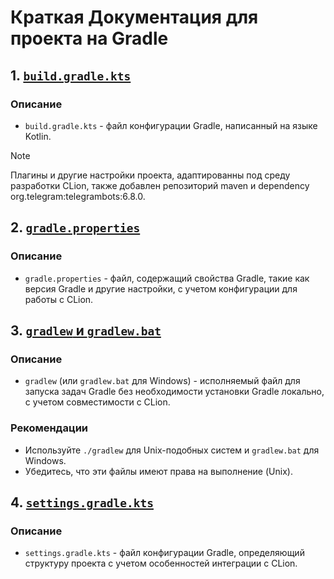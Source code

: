# Краткая Документация для проекта на Gradle

## 1. [`build.gradle.kts`](https://github.com/Mangust1333/CopyCode-Plugin/blob/7d28ab8b2cbd8f54d56c6df428a77deb8363a32a/build.gradle.kts)

### Описание
- `build.gradle.kts` - файл конфигурации Gradle, написанный на языке Kotlin.
> [!NOTE]
> Плагины и другие настройки проекта, адаптированны под среду разработки CLion, также добавлен репозиторий maven и dependency org.telegram:telegrambots:6.8.0.

## 2. [`gradle.properties`](https://github.com/Mangust1333/CopyCode-Plugin/blob/b0e8f2eb6e83dbfcc70ee7f586b6f3ff626d3b75/gradle.properties)

### Описание
- `gradle.properties` - файл, содержащий свойства Gradle, такие как версия Gradle и другие настройки, с учетом конфигурации для работы с CLion.

## 3. [`gradlew` и `gradlew.bat`](https://github.com/Mangust1333/CopyCode-Plugin/blob/b0e8f2eb6e83dbfcc70ee7f586b6f3ff626d3b75/gradlew.bat)

### Описание
- `gradlew` (или `gradlew.bat` для Windows) - исполняемый файл для запуска задач Gradle без необходимости установки Gradle локально, с учетом совместимости с CLion.

### Рекомендации
- Используйте `./gradlew` для Unix-подобных систем и `gradlew.bat` для Windows.
- Убедитесь, что эти файлы имеют права на выполнение (Unix).

## 4. [`settings.gradle.kts`](https://github.com/Mangust1333/CopyCode-Plugin/blob/b0e8f2eb6e83dbfcc70ee7f586b6f3ff626d3b75/settings.gradle.kts)

### Описание
- `settings.gradle.kts` - файл конфигурации Gradle, определяющий структуру проекта с учетом особенностей интеграции с CLion.
